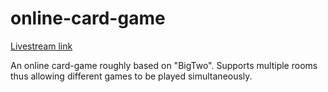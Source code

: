 # online-card-game

[Livestream link]("https://www.youtube.com/watch?v=X902sMF46ko")

An online card-game roughly based on "BigTwo". Supports multiple rooms thus allowing 
different games to be played simultaneously. 
